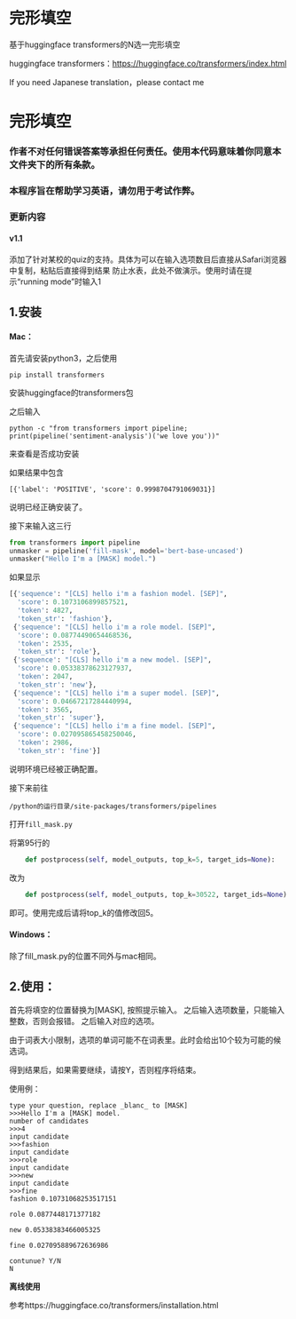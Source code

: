 # 完形填空
基于huggingface transformers的N选一完形填空

huggingface transformers：https://huggingface.co/transformers/index.html

If you need Japanese translation，please contact me
# 完形填空

### 作者不对任何错误答案等承担任何责任。使用本代码意味着你同意本文件夹下的所有条款。
### 本程序旨在帮助学习英语，请勿用于考试作弊。

### 更新内容
#### v1.1 
添加了针对某校的quiz的支持。具体为可以在输入选项数目后直接从Safari浏览器中复制，粘贴后直接得到结果
防止水表，此处不做演示。使用时请在提示“running mode”时输入1

## 1.安装

#### Mac：

首先请安装python3，之后使用

`pip install transformers`

安装huggingface的transformers包

之后输入

`python -c "from transformers import pipeline; print(pipeline('sentiment-analysis')('we love you'))"`

来查看是否成功安装

如果结果中包含

`[{'label': 'POSITIVE', 'score': 0.9998704791069031}]`

说明已经正确安装了。

接下来输入这三行

``````python
from transformers import pipeline
unmasker = pipeline('fill-mask', model='bert-base-uncased')
unmasker("Hello I'm a [MASK] model.")
``````

如果显示

```python
[{'sequence': "[CLS] hello i'm a fashion model. [SEP]",
  'score': 0.1073106899857521,
  'token': 4827,
  'token_str': 'fashion'},
 {'sequence': "[CLS] hello i'm a role model. [SEP]",
  'score': 0.08774490654468536,
  'token': 2535,
  'token_str': 'role'},
 {'sequence': "[CLS] hello i'm a new model. [SEP]",
  'score': 0.05338378623127937,
  'token': 2047,
  'token_str': 'new'},
 {'sequence': "[CLS] hello i'm a super model. [SEP]",
  'score': 0.04667217284440994,
  'token': 3565,
  'token_str': 'super'},
 {'sequence': "[CLS] hello i'm a fine model. [SEP]",
  'score': 0.027095865458250046,
  'token': 2986,
  'token_str': 'fine'}]
```

说明环境已经被正确配置。

接下来前往

`/python的运行目录/site-packages/transformers/pipelines `

打开`fill_mask.py`

将第95行的

```python
    def postprocess(self, model_outputs, top_k=5, target_ids=None):
```

改为

```python
    def postprocess(self, model_outputs, top_k=30522, target_ids=None):
```



即可。使用完成后请将top_k的值修改回5。

#### Windows：

除了fill_mask.py的位置不同外与mac相同。



## 2.使用：

首先将填空的位置替换为[MASK], 按照提示输入。
之后输入选项数量，只能输入整数，否则会报错。
之后输入对应的选项。

由于词表大小限制，选项的单词可能不在词表里。此时会给出10个较为可能的候选词。

得到结果后，如果需要继续，请按Y，否则程序将结束。



使用例：

```
type your question, replace _blanc_ to [MASK]
>>>Hello I'm a [MASK] model.
number of candidates
>>>4
input candidate
>>>fashion
input candidate
>>>role
input candidate
>>>new
input candidate
>>>fine
fashion 0.10731068253517151

role 0.0877448171377182

new 0.05338383466005325

fine 0.027095889672636986

contunue? Y/N
N
```

**离线使用**

参考https://huggingface.co/transformers/installation.html
